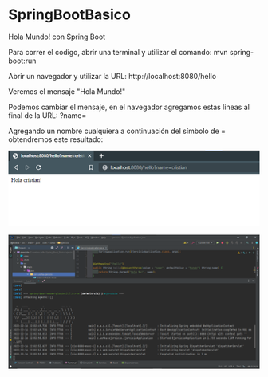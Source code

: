 # SpringBootBasico

Hola Mundo! con Spring Boot

Para correr el codigo, abrir una terminal y utilizar el comando: mvn spring-boot:run

Abrir un navegador y utilizar la URL: http://localhost:8080/hello

Veremos el mensaje "Hola Mundo!"

Podemos cambiar el mensaje, en el navegador agregamos estas lineas al final de la URL: ?name=

Agregando un nombre cualquiera a continuación del símbolo de = obtendremos este resultado:


![](src/main/resources/img/navegador.png)


![](src/main/resources/img/terminal.png)